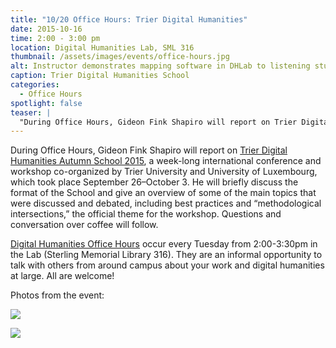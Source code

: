 ```yaml
---
title: "10/20 Office Hours: Trier Digital Humanities"
date: 2015-10-16
time: 2:00 - 3:00 pm
location: Digital Humanities Lab, SML 316
thumbnail: /assets/images/events/office-hours.jpg
alt: Instructor demonstrates mapping software in DHLab to listening students.
caption: Trier Digital Humanities School
categories:
  - Office Hours
spotlight: false
teaser: |
  "During Office Hours, Gideon Fink Shapiro will report on Trier Digital Humanities Autumn School 2015, a week-long international conference and workshop co-organized by Trier University and University..."
---
```


During Office Hours, Gideon Fink Shapiro will report on [Trier Digital Humanities Autumn School 2015](http://kompetenzzentrum.uni-trier.de/en/dhautumnschool2015/), a week-long international conference and workshop co-organized by Trier University and University of Luxembourg, which took place September 26–October 3. He will briefly discuss the format of the School and give an overview of some of the main topics that were discussed and debated, including best practices and “methodological intersections,” the official theme for the workshop. Questions and conversation over coffee will follow.

[Digital Humanities Office Hours](http://web.library.yale.edu/dhlab/officehours) occur every Tuesday from 2:00-3:30pm in the Lab (Sterling Memorial Library 316). They are an informal opportunity to talk with others from around campus about your work and digital humanities at large. All are welcome!

Photos from the event:

[<img src="http://web.library.yale.edu/sites/default/files/resize/images/2015TrierSchool_Gideon-300x200.jpg" alt: Instructor gives talk to seated students in DHLab. />](http://web.library.yale.edu/sites/default/files/images/2015TrierSchool_Gideon.jpg)

[<img src="http://web.library.yale.edu/sites/default/files/resize/images/2015TrierSchool_GideonPanorama2-449x142.jpg" alt: Wide shot of students in DHLab cubicles listening to instructor lecture. />](http://web.library.yale.edu/sites/default/files/images/2015TrierSchool_GideonPanorama2.jpg)
